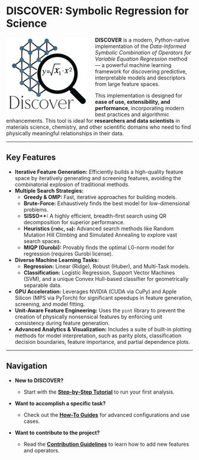 # DISCOVER: Symbolic Regression for Science

<img src="../docs/discover_logo_1.png" alt="Logo" width="220" align="left" style="margin-right: 20px;"/>

**DISCOVER** is a modern, Python-native implementation of the *Data-Informed Symbolic Combination of Operators for Variable Equation Regression* method — a powerful machine learning framework for discovering predictive, interpretable models and descriptors from large feature spaces.

This implementation is designed for **ease of use, extensibility, and performance**, incorporating modern best practices and algorithmic enhancements. This tool is ideal for **researchers and data scientists** in materials science, chemistry, and other scientific domains who need to find physically meaningful relationships in their data.

---

## Key Features

*   **Iterative Feature Generation:** Efficiently builds a high-quality feature space by iteratively generating and screening features, avoiding the combinatorial explosion of traditional methods.
*   **Multiple Search Strategies:**
    *   **Greedy & OMP:** Fast, iterative approaches for building models.
    *   **Brute-Force:** Exhaustively finds the best model for low-dimensional problems.
    *   **SISSO++:** A highly efficient, breadth-first search using QR decomposition for superior performance.
    *   **Heuristics (`rmhc`, `sa`):** Advanced search methods like Random Mutation Hill Climbing and Simulated Annealing to explore vast search spaces.
    *   **MIQP (Gurobi):** Provably finds the optimal L0-norm model for regression (requires Gurobi license).
*   **Diverse Machine Learning Tasks:**
    *   **Regression:** Linear (Ridge), Robust (Huber), and Multi-Task models.
    *   **Classification:** Logistic Regression, Support Vector Machines (SVM), and a unique Convex Hull-based classifier for geometrically separable data.
*   **GPU Acceleration:** Leverages NVIDIA (CUDA via CuPy) and Apple Silicon (MPS via PyTorch) for significant speedups in feature generation, screening, and model fitting.
*   **Unit-Aware Feature Engineering:** Uses the `pint` library to prevent the creation of physically nonsensical features by enforcing unit consistency during feature generation.
*   **Advanced Analytics & Visualization:** Includes a suite of built-in plotting methods for model interpretation, such as parity plots, classification decision boundaries, feature importance, and partial dependence plots.

---

## Navigation

- **New to DISCOVER?**
  - Start with the **[Step-by-Step Tutorial](./tutorial.md)** to run your first analysis.

- **Want to accomplish a specific task?**
  - Check out the **[How-To Guides](./howto.md)** for advanced configurations and use cases.

- **Want to contribute to the project?**
  - Read the **[Contribution Guidelines](./contribution.md)** to learn how to add new features and operators.